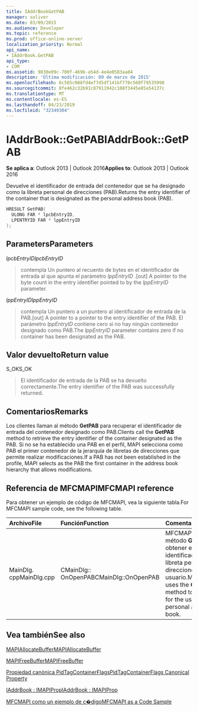 ```yaml
---
title: IAddrBookGetPAB
manager: soliver
ms.date: 03/09/2015
ms.audience: Developer
ms.topic: reference
ms.prod: office-online-server
localization_priority: Normal
api_name:
- IAddrBook.GetPAB
api_type:
- COM
ms.assetid: 9830e09c-700f-469b-a54d-4e4e0583aa84
description: 'Última modificación: 09 de marzo de 2015'
ms.openlocfilehash: 6c565c088fd4ef7d5df141bf770c560f79535998
ms.sourcegitcommit: 8fe462c32b91c87911942c188f3445e85a54137c
ms.translationtype: MT
ms.contentlocale: es-ES
ms.lasthandoff: 04/23/2019
ms.locfileid: "32349304"
---
```

# <a name="iaddrbookgetpab"></a><span data-ttu-id="2c052-103">IAddrBook::GetPAB</span><span class="sxs-lookup"><span data-stu-id="2c052-103">IAddrBook::GetPAB</span></span>

  
  
<span data-ttu-id="2c052-104">**Se aplica a**: Outlook 2013 | Outlook 2016</span><span class="sxs-lookup"><span data-stu-id="2c052-104">**Applies to**: Outlook 2013 | Outlook 2016</span></span> 
  
<span data-ttu-id="2c052-105">Devuelve el identificador de entrada del contenedor que se ha designado como la libreta personal de direcciones (PAB).</span><span class="sxs-lookup"><span data-stu-id="2c052-105">Returns the entry identifier of the container that is designated as the personal address book (PAB).</span></span>
  
```cpp
HRESULT GetPAB(
  ULONG FAR * lpcbEntryID,
  LPENTRYID FAR * lppEntryID
);
```

## <a name="parameters"></a><span data-ttu-id="2c052-106">Parameters</span><span class="sxs-lookup"><span data-stu-id="2c052-106">Parameters</span></span>

 <span data-ttu-id="2c052-107">_lpcbEntryID_</span><span class="sxs-lookup"><span data-stu-id="2c052-107">_lpcbEntryID_</span></span>
  
> <span data-ttu-id="2c052-108">contempla Un puntero al recuento de bytes en el identificador de entrada al que apunta el parámetro _lppEntryID_ .</span><span class="sxs-lookup"><span data-stu-id="2c052-108">[out] A pointer to the byte count in the entry identifier pointed to by the  _lppEntryID_ parameter.</span></span> 
    
 <span data-ttu-id="2c052-109">_lppEntryID_</span><span class="sxs-lookup"><span data-stu-id="2c052-109">_lppEntryID_</span></span>
  
> <span data-ttu-id="2c052-110">contempla Un puntero a un puntero al identificador de entrada de la PAB.</span><span class="sxs-lookup"><span data-stu-id="2c052-110">[out] A pointer to a pointer to the entry identifier of the PAB.</span></span> <span data-ttu-id="2c052-111">El parámetro _lppEntryID_ contiene cero si no hay ningún contenedor designado como PAB.</span><span class="sxs-lookup"><span data-stu-id="2c052-111">The  _lppEntryID_ parameter contains zero if no container has been designated as the PAB.</span></span> 
    
## <a name="return-value"></a><span data-ttu-id="2c052-112">Valor devuelto</span><span class="sxs-lookup"><span data-stu-id="2c052-112">Return value</span></span>

<span data-ttu-id="2c052-113">S_OK</span><span class="sxs-lookup"><span data-stu-id="2c052-113">S_OK</span></span> 
  
> <span data-ttu-id="2c052-114">El identificador de entrada de la PAB se ha devuelto correctamente.</span><span class="sxs-lookup"><span data-stu-id="2c052-114">The entry identifier of the PAB was successfully returned.</span></span>
    
## <a name="remarks"></a><span data-ttu-id="2c052-115">Comentarios</span><span class="sxs-lookup"><span data-stu-id="2c052-115">Remarks</span></span>

<span data-ttu-id="2c052-116">Los clientes llaman al método **GetPAB** para recuperar el identificador de entrada del contenedor designado como PAB.</span><span class="sxs-lookup"><span data-stu-id="2c052-116">Clients call the **GetPAB** method to retrieve the entry identifier of the container designated as the PAB.</span></span> <span data-ttu-id="2c052-117">Si no se ha establecido una PAB en el perfil, MAPI selecciona como PAB el primer contenedor de la jerarquía de libretas de direcciones que permite realizar modificaciones.</span><span class="sxs-lookup"><span data-stu-id="2c052-117">If a PAB has not been established in the profile, MAPI selects as the PAB the first container in the address book hierarchy that allows modifications.</span></span> 
  
## <a name="mfcmapi-reference"></a><span data-ttu-id="2c052-118">Referencia de MFCMAPI</span><span class="sxs-lookup"><span data-stu-id="2c052-118">MFCMAPI reference</span></span>

<span data-ttu-id="2c052-119">Para obtener un ejemplo de código de MFCMAPI, vea la siguiente tabla.</span><span class="sxs-lookup"><span data-stu-id="2c052-119">For MFCMAPI sample code, see the following table.</span></span>
  
|<span data-ttu-id="2c052-120">**Archivo**</span><span class="sxs-lookup"><span data-stu-id="2c052-120">**File**</span></span>|<span data-ttu-id="2c052-121">**Función**</span><span class="sxs-lookup"><span data-stu-id="2c052-121">**Function**</span></span>|<span data-ttu-id="2c052-122">**Comentario**</span><span class="sxs-lookup"><span data-stu-id="2c052-122">**Comment**</span></span>|
|:-----|:-----|:-----|
|<span data-ttu-id="2c052-123">MainDlg. cpp</span><span class="sxs-lookup"><span data-stu-id="2c052-123">MainDlg.cpp</span></span>  <br/> |<span data-ttu-id="2c052-124">CMainDlg:: OnOpenPAB</span><span class="sxs-lookup"><span data-stu-id="2c052-124">CMainDlg::OnOpenPAB</span></span>  <br/> |<span data-ttu-id="2c052-125">MFCMAPI usa el método **GetPAB** para obtener el identificador de la libreta personal de direcciones del usuario.</span><span class="sxs-lookup"><span data-stu-id="2c052-125">MFCMAPI uses the **GetPAB** method to get the ID for the user's personal address book.</span></span>  <br/> |
   
## <a name="see-also"></a><span data-ttu-id="2c052-126">Vea también</span><span class="sxs-lookup"><span data-stu-id="2c052-126">See also</span></span>



[<span data-ttu-id="2c052-127">MAPIAllocateBuffer</span><span class="sxs-lookup"><span data-stu-id="2c052-127">MAPIAllocateBuffer</span></span>](mapiallocatebuffer.md)
  
[<span data-ttu-id="2c052-128">MAPIFreeBuffer</span><span class="sxs-lookup"><span data-stu-id="2c052-128">MAPIFreeBuffer</span></span>](mapifreebuffer.md)
  
[<span data-ttu-id="2c052-129">Propiedad canónica PidTagContainerFlags</span><span class="sxs-lookup"><span data-stu-id="2c052-129">PidTagContainerFlags Canonical Property</span></span>](pidtagcontainerflags-canonical-property.md)
  
[<span data-ttu-id="2c052-130">IAddrBook : IMAPIProp</span><span class="sxs-lookup"><span data-stu-id="2c052-130">IAddrBook : IMAPIProp</span></span>](iaddrbookimapiprop.md)


[<span data-ttu-id="2c052-131">MFCMAPI como un ejemplo de c�digo</span><span class="sxs-lookup"><span data-stu-id="2c052-131">MFCMAPI as a Code Sample</span></span>](mfcmapi-as-a-code-sample.md)

